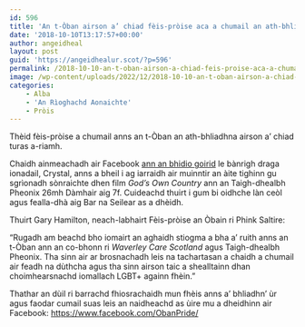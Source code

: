 ```yaml
---
id: 596
title: 'An t-Òban airson a’ chiad fèis-pròise aca a chumail an ath-bhliadhna'
date: '2018-10-10T13:17:57+00:00'
author: angeidheal
layout: post
guid: 'https://angeidhealur.scot/?p=596'
permalink: /2018-10-10-an-t-oban-airson-a-chiad-feis-proise-aca-a-chumail-an-ath-bhliadhna/
image: /wp-content/uploads/2022/12/2018-10-10-an-t-oban-airson-a-chiad-feis-proise-aca-a-chumail-an-ath-bhliadhna.webp
categories:
    - Alba
    - 'An Rìoghachd Aonaichte'
    - Pròis
---
```


Thèid fèis-pròise a chumail anns an t-Òban an ath-bhliadhna airson a’ chiad turas a-riamh.

Chaidh ainmeachadh air Facebook [ann an bhidio goirid](https://www.facebook.com/ObanPride/videos/309848773165788/) le bànrigh draga ionadail, Crystal, anns a bheil i ag iarraidh air muinntir an àite tighinn gu sgrìonadh sònraichte dhen film *God’s Own Country* ann an Taigh-dhealbh Pheonix 26mh Dàmhair aig 7f. Cuideachd thuirt i gum bi oidhche làn ceòl agus fealla-dhà aig Bar na Seilear as a dhèidh.

Thuirt Gary Hamilton, neach-labhairt Fèis-pròise an Òbain ri Phink Saltire:

“Rugadh am beachd bho iomairt an aghaidh stiogma a bha a’ ruith anns an t-Òban ann an co-bhonn ri *Waverley Care Scotland* agus Taigh-dhealbh Pheonix. Tha sinn air ar brosnachadh leis na tachartasan a chaidh a chumail air feadh na dùthcha agus tha sinn airson taic a shealltainn dhan choimhearsnachd iomallach LGBT+ againn fhèin.”

Thathar an dùil ri barrachd fhiosrachaidh mun fhèis anns a’ bhliadhn’ ùr agus faodar cumail suas leis an naidheachd as ùire mu a dheidhinn air Facebook: <https://www.facebook.com/ObanPride/>
